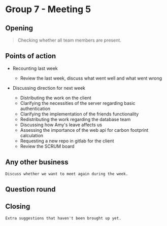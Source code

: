 # Group 7 - Meeting 5


## Opening
> Checking whether all team members are present.

## Points of action

* Recounting last week
    * Review the last week, discuss what went well and what went wrong

* Discussing direction for next week
    * Distributing the work on the client
    * Clarifying the necessities of the server regarding basic authentication
    * Clarifying the implementation of the friends functionality
    * Redistributing the work regarding the database team
    * Discussing how Amy's leave affects us
    * Assessing the importance of the web api for carbon footprint calculation
    * Requesting a new repo in gitlab for the client
    * Review the SCRUM board

## Any other business
    Discuss whether we want to meet again during the week.

## Question round
    

## Closing
    Extra suggestions that haven't been brought up yet.

